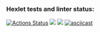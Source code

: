 ### Hexlet tests and linter status:
[![Actions Status](https://github.com/mltsk/frontend-project-lvl1/workflows/hexlet-check/badge.svg)](https://github.com/mltsk/frontend-project-lvl1/actions)
<a href="https://codeclimate.com/github/codeclimate/codeclimate/maintainability"><img src="https://api.codeclimate.com/v1/badges/a99a88d28ad37a79dbf6/maintainability" /></a>
<img src="https://github.com/mltsk/frontend-project-lvl1/actions/workflows/eslint.yml/badge.svg">
[![asciicast](https://asciinema.org/a/U9inYOdG6I44hhy1o1fy9YvBX.svg)](https://asciinema.org/a/U9inYOdG6I44hhy1o1fy9YvBX)
